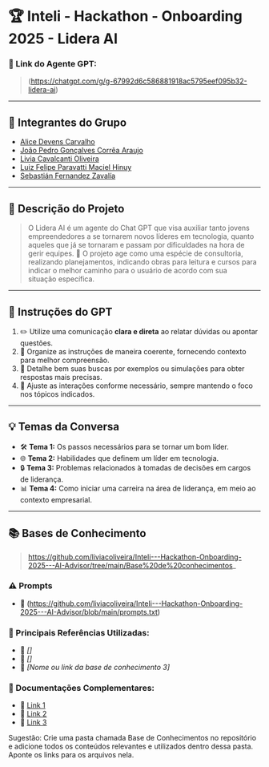 # 🏆 Inteli - Hackathon - Onboarding 2025 - Lidera AI #

### **🔗 Link do Agente GPT:**  
> (https://chatgpt.com/g/g-67992d6c586881918ac5795eef095b32-lidera-ai)
---

## **👥 Integrantes do Grupo**  
- [Alice Devens Carvalho](#)
- [João Pedro Gonçalves Corrêa Araujo](#)
- [Livia Cavalcanti Oliveira](#)
- [Luiz Felipe Paravatti Maciel Hinuy](#)
- [Sebastián Fernandez Zavalía](#)
---

## **📄 Descrição do Projeto**  
> O Lidera AI é um agente do Chat GPT que visa auxiliar tanto jovens empreendedores a se tornarem novos líderes em tecnologia, quanto aqueles que já se tornaram e passam por dificuldades na hora de gerir equipes. 🎯 O projeto age como uma espécie de consultoria, realizando planejamentos, indicando obras para leitura e cursos para indicar o melhor caminho para o usuário de acordo com sua situação específica.

---

## **🤖 Instruções do GPT** 
1. ✏️  Utilize uma comunicação **clara e direta** ao relatar dúvidas ou apontar questões.
2. 📌 Organize as instruções de maneira coerente, fornecendo contexto para melhor compreensão.
3. 🧐 Detalhe bem suas buscas por exemplos ou simulações para obter respostas mais precisas.
4. 🔄 Ajuste as interações conforme necessário, sempre mantendo o foco nos tópicos indicados.
---

## **💡 Temas da Conversa** 
- 🛠️ **Tema 1:** Os passos necessários para se tornar um bom líder.
- 🌐 **Tema 2:** Habilidades que definem um líder em tecnologia.
- 🔒 **Tema 3:** Problemas relacionados à tomadas de decisões em cargos de liderança.
- 📊 **Tema 4:** Como iniciar uma carreira na área de liderança, em meio ao contexto empresarial.

---

## **📚 Bases de Conhecimento**  
> https://github.com/liviacoliveira/Inteli---Hackathon-Onboarding-2025---AI-Advisor/tree/main/Base%20de%20conhecimentos_

### **⚠️ Prompts**
- 📗 (https://github.com/liviacoliveira/Inteli---Hackathon-Onboarding-2025---AI-Advisor/blob/main/prompts.txt)

### **📘 Principais Referências Utilizadas:**  
- 📗 _[]_  
- 📙 _[]_  
- 📕 _[Nome ou link da base de conhecimento 3]_  

### **📖 Documentações Complementares:**  
- 🔗 [Link 1](#)  
- 🔗 [Link 2](#)  
- 🔗 [Link 3](#)  


Sugestão: Crie uma pasta chamada Base de Conhecimentos no repositório e adicione todos os conteúdos relevantes e utilizados dentro dessa pasta. Aponte os links para os arquivos nela.
